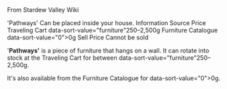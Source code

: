 From Stardew Valley Wiki

'Pathways' Can be placed inside your house. Information Source Price Traveling Cart data-sort-value="furniture"250–2,500g Furniture Catalogue data-sort-value="0"&gt;0g Sell Price Cannot be sold

'**Pathways'** is a piece of furniture that hangs on a wall. It can rotate into stock at the Traveling Cart for between data-sort-value="furniture"250–2,500g.

It's also available from the Furniture Catalogue for data-sort-value="0"&gt;0g.